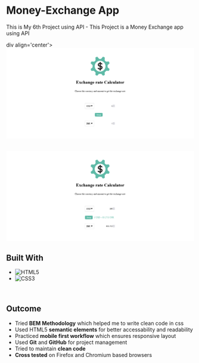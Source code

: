 # Money-Exchange App
This is My 6th Project using API - This Project is a Money Exchange app using API

div align='center'>
<img src="Screenshot/Screenshot1.png">
</div>
<br>
<div align='center'>
<img src="Screenshot/Screenshot 2.png">
</div>

## **Built With**

- ![HTML5](https://img.shields.io/badge/html5-%23E34F26.svg?style=for-the-badge&logo=html5&logoColor=white)   
- ![CSS3](https://img.shields.io/badge/css3-%231572B6.svg?style=for-the-badge&logo=css3&logoColor=white)   


<br>

## **Outcome**

* Tried **BEM Methodology** which helped me to write clean code in css
* Used HTML5 **semantic elements** for better accessability and readability
* Practiced **mobile first workflow** which ensures responsive layout
* Used **Git** and **GitHub** for project management
* Tried to maintain **clean code**
* **Cross tested** on Firefox and Chromium based browsers
